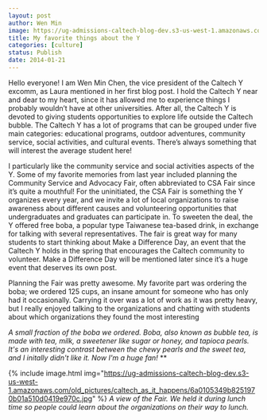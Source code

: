 ```yaml
---
layout: post
author: Wen Min
image: https://ug-admissions-caltech-blog-dev.s3-us-west-1.amazonaws.com/old_pictures/caltech_as_it_happens/6a0105349b8251970b01a510d03801970c.jpg
title: My favorite things about the Y
categories: [culture]
status: Publish
date: 2014-01-21
---
```


Hello everyone! I am Wen Min Chen, the vice president of the Caltech Y excomm, as Laura mentioned in her first blog post. I hold the Caltech Y near and dear to my heart, since it has allowed me to experience things I probably wouldn’t have at other universities. After all, the Caltech Y is devoted to giving students opportunities to explore life outside the Caltech bubble. The Caltech Y has a lot of programs that can be grouped under five main categories: educational programs, outdoor adventures, community service, social activities, and cultural events. There’s always something that will interest the average student here!

I particularly like the community service and social activities aspects of the Y. Some of my favorite memories from last year included planning the Community Service and Advocacy Fair, often abbreviated to CSA Fair since it’s quite a mouthful! For the uninitiated, the CSA Fair is something the Y organizes every year, and we invite a lot of local organizations to raise awareness about different causes and volunteering opportunities that undergraduates and graduates can participate in. To sweeten the deal, the Y offered free boba, a popular type Taiwanese tea-based drink, in exchange for talking with several representatives. The fair is great way for many students to start thinking about Make a Difference Day, an event that the Caltech Y holds in the spring that encourages the Caltech community to volunteer. Make a Difference Day will be mentioned later since it’s a huge event that deserves its own post.

Planning the Fair was pretty awesome. My favorite part was ordering the boba; we ordered 125 cups, an insane amount for someone who has only had it occasionally. Carrying it over was a lot of work as it was pretty heavy, but I really enjoyed talking to the organizations and chatting with students about which organizations they found the most interesting

*A small fraction of the boba we ordered. Boba, also known as bubble tea, is made with tea, milk, a sweetener like sugar or honey, and tapioca pearls. It's an interesting contrast between the chewy pearls and the sweet tea, and I initally didn't like it. Now I'm a huge fan!*
**


{% include image.html img="https://ug-admissions-caltech-blog-dev.s3-us-west-1.amazonaws.com/old_pictures/caltech_as_it_happens/6a0105349b8251970b01a510d0419e970c.jpg" %}
*A view of the Fair. We held it during lunch time so people could learn about the organizations on their way to lunch.*
